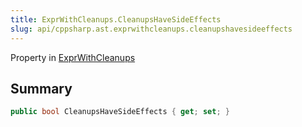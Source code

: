 ```yaml
---
title: ExprWithCleanups.CleanupsHaveSideEffects
slug: api/cppsharp.ast.exprwithcleanups.cleanupshavesideeffects
---
```

Property in [ExprWithCleanups](/api/cppsharp/ast/exprwithcleanups)

## Summary



```csharp
public bool CleanupsHaveSideEffects { get; set; }
```

